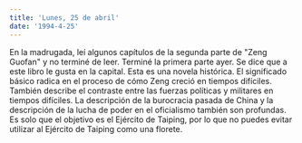 ```yaml
---
title: 'Lunes, 25 de abril'
date: '1994-4-25'
---
```


En la madrugada, leí algunos capítulos de la segunda parte de "Zeng Guofan" y no terminé de leer. Terminé la primera parte ayer. Se dice que a este libro le gusta en la capital. Esta es una novela histórica. El significado básico radica en el proceso de cómo Zeng creció en tiempos difíciles. También describe el contraste entre las fuerzas políticas y militares en tiempos difíciles. La descripción de la burocracia pasada de China y la descripción de la lucha de poder en el oficialismo también son profundas. Es solo que el objetivo es el Ejército de Taiping, por lo que no puedes evitar utilizar al Ejército de Taiping como una florete.

